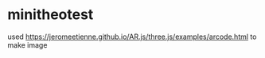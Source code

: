 # minitheotest

used https://jeromeetienne.github.io/AR.js/three.js/examples/arcode.html to make image
